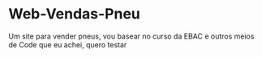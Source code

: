 # Web-Vendas-Pneu
 Um site para vender pneus, vou basear no curso da EBAC e outros meios de Code que eu achei, quero testar
